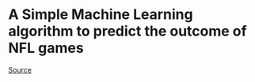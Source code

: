 # A Simple Machine Learning algorithm to predict the outcome of NFL games

[Source](https://github.com/AviouslyK/BoostNFL)